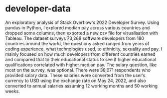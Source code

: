 # developer-data
An exploratory analysis of Stack Overflow's 2022 Developer Survey. Using pandas in Python, I explored median pay across various countries and dropped some columns, then exported a new csv file for visualisation with Tableau.
The dataset surveys 73,268 software developers from 180 countries around the world, the questions asked ranged from years of coding experience, what technologies used, to ethnicity, sexuality and pay.
I mainly focused on how much developers from different countries earned and compared that to their educational status to see if higher educational qualifications correlated with higher median pay. The salary question, like most on the survey, was optional. There were 38,071 respondents who provided salary data.
These salaries were converted from the user’s currency to USD using the exchange rate on May 24, 2022, and also converted to annual salaries assuming 12 working months and 50 working weeks.
